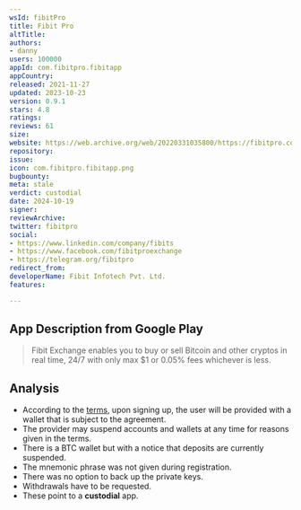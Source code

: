```yaml
---
wsId: fibitPro
title: Fibit Pro
altTitle: 
authors:
- danny
users: 100000
appId: com.fibitpro.fibitapp
appCountry: 
released: 2021-11-27
updated: 2023-10-23
version: 0.9.1
stars: 4.8
ratings: 
reviews: 61
size: 
website: https://web.archive.org/web/20220331035800/https://fibitpro.com/
repository: 
issue: 
icon: com.fibitpro.fibitapp.png
bugbounty: 
meta: stale
verdict: custodial
date: 2024-10-19
signer: 
reviewArchive: 
twitter: fibitpro
social:
- https://www.linkedin.com/company/fibits
- https://www.facebook.com/fibitproexchange
- https://telegram.org/fibitpro
redirect_from: 
developerName: Fibit Infotech Pvt. Ltd.
features: 

---
```


## App Description from Google Play

> Fibit Exchange enables you to buy or sell Bitcoin and other cryptos in real time, 24/7 with only max $1 or 0.05% fees whichever is less. 

## Analysis 

- According to the [terms](https://fibitpro.com/terms), upon signing up, the user will be provided with a wallet that is subject to the agreement.
- The provider may suspend accounts and wallets at any time for reasons given in the terms.
- There is a BTC wallet but with a notice that deposits are currently suspended. 
- The mnemonic phrase was not given during registration. 
- There was no option to back up the private keys.
- Withdrawals have to be requested.
- These point to a **custodial** app. 